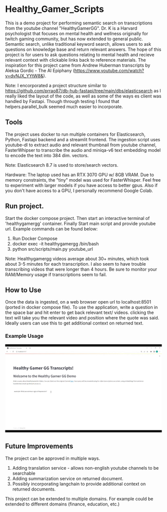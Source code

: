 # Healthy_Gamer_Scripts
This is a demo project for performing semantic search on transcriptions from the youtube channel "HealthyGamerGG". Dr. K is a Harvard psychologist that focuses on mental health and wellness originally for twitch gaming community, but has now extended to general public. Semantic search, unlike traditional keyword search, allows users to ask questions on knowledge base and return relevant answers. The hope of this project is for users to ask questions relating to mental health and recieve relevant context with clickable links back to reference materials. The inspiration for this project came from Andrew Huberman transcripts by Aleksa Gordic - The AI Epiphany (https://www.youtube.com/watch?v=dvNJX_YYtW8&).

Note: I encorporated a project structure similar to https://github.com/prrao87/db-hub-fastapi/tree/main/dbs/elasticsearch as I really liked the layout of the code, as well as some of the ways es client was handled by Fastapi. Though through testing I found that helpers.parallel_bulk seemed much easier to incorporate. 

## Tools 
The project uses docker to run multiple containers for Elasticsearch, Python, Fastapi backend and a streamlit frontend. The ingestion script uses youtube-dl to extract audio and relevant thumbnail from youtube channel, FasterWhipser to transcribe the audio and miniqa-v6 text embedding model to encode the text into 384 dim. vectors. 

Note: Elasticsearch 8.7 is used to store/search vectors.

Hardware: The laptop used has an RTX 3070 GPU w/ 8GB VRAM. Due to memory constraints, the "tiny" model was used for FasterWhisper. Feel free to experiment with larger models if you have access to better gpus. Also if you don't have access to a GPU, I personally recommend Google Colab. 

## Run project. 
Start the docker compose project. Then start an interactive terminal of 'healthygamergg' container. Finally Start main script and provide youtube url. Example commands can be found below:
1. Run Docker Compose 
2. docker exec -it healthygamergg /bin/bash 
3. python src/scripts/main.py youtube_url

Note: Healthygamergg videos average about 30+ minutes, which took about 3-5 minutes for each transcription. I also seem to have trouble transcribing videos that were longer than 4 hours. Be sure to monitor your RAM/Memory usage if transcriptions seem to fail. 

## How to Use 
Once the data is ingested, on a web browser open url to localhost:8501 (ported in docker compose file). To use the application, write a question in the space bar and hit enter to get back relevant text/ videos. clicking the text will take you the relevant video and position where the quote was said. Ideally users can use this to get additional context on returned text.

### Example Usage 
![](app_gif.gif)

## Future Improvements 
The project can be approved in multiple ways.
1. Adding translation service - allows non-english youtube channels to be searchable 
2. Adding summarization service on returned document. 
3. Possibly incorporating langchain to provide additional context on returned documents. 

This project can be extended to multiple domains. For example could be extended to different domains (finance, education, etc.)



